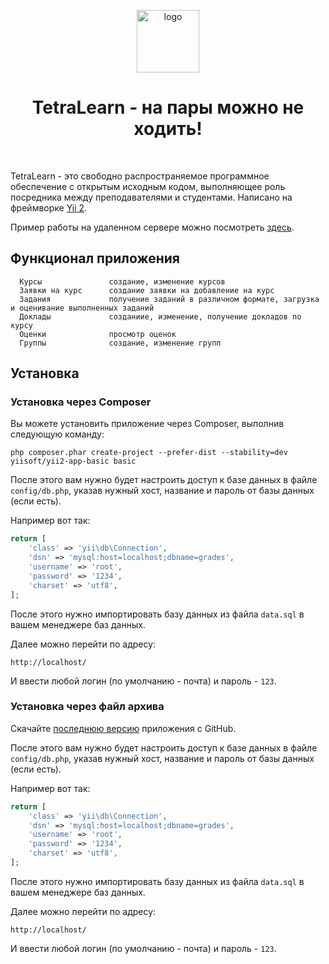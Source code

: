 <p style="text-align: center">
    <a href="https://github.com/yiisoft" target="_blank">
        <img alt="logo" src="http://tetralearn-lms.smrtp.ru/img/logo-sm.svg" height="100px">
    </a>
    <h1 style="text-align: center">TetraLearn - на пары можно не ходить!</h1>
    <br>
</p>

TetraLearn - это свободно распространяемое программное обеспечение с открытым исходным кодом,
 выполняющее роль посредника между преподавателями и студентами.
  Написано на фреймворке [Yii 2](http://www.yiiframework.com/).

Пример работы на удаленном сервере можно посмотреть [здесь](http://tetralearn-lms.smrtp.ru/).


Функционал приложения
-------------------

      Курсы               создание, изменение курсов
      Заявки на курс      создание заявки на добавление на курс
      Задания             получение заданий в различном формате, загрузка и оценивание выполненных заданий
      Доклады             созданиие, изменение, получение докладов по курсу
      Оценки              просмотр оценок
      Группы              создание, изменение групп

Установка
------------

### Установка через Composer


Вы можете установить приложение через Composer, выполнив следующую команду:
~~~
php composer.phar create-project --prefer-dist --stability=dev yiisoft/yii2-app-basic basic
~~~

После этого вам нужно будет настроить доступ к базе данных в файле `config/db.php`,
 указав нужный хост, название и пароль от базы данных (если есть).
 
 Например вот так:
```php
return [
    'class' => 'yii\db\Connection',
    'dsn' => 'mysql:host=localhost;dbname=grades',
    'username' => 'root',
    'password' => '1234',
    'charset' => 'utf8',
];
```
После этого нужно импортировать базу данных из файла `data.sql` в вашем менеджере баз данных. 

Далее можно перейти по адресу:
~~~
http://localhost/
~~~

И ввести любой логин (по умолчанию - почта) и пароль - `123`.

### Установка через файл архива

Скачайте [последнюю версию](https://github.com/froize/tetralearn-lms/archive/master.zip) приложения с GitHub.

После этого вам нужно будет настроить доступ к базе данных в файле `config/db.php`,
 указав нужный хост, название и пароль от базы данных (если есть).
 
 Например вот так:
```php
return [
    'class' => 'yii\db\Connection',
    'dsn' => 'mysql:host=localhost;dbname=grades',
    'username' => 'root',
    'password' => '1234',
    'charset' => 'utf8',
];
```
После этого нужно импортировать базу данных из файла `data.sql` в вашем менеджере баз данных. 

Далее можно перейти по адресу:
~~~
http://localhost/
~~~
И ввести любой логин (по умолчанию - почта) и пароль - `123`.